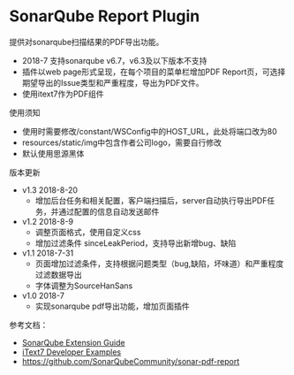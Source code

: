 SonarQube Report Plugin 
==========
提供对sonarqube扫描结果的PDF导出功能。
* 2018-7 支持sonarqube v6.7，v6.3及以下版本不支持
* 插件以web page形式呈现，在每个项目的菜单栏增加PDF Report页，可选择期望导出的Issue类型和严重程度，导出为PDF文件。
* 使用itext7作为PDF组件

使用须知
* 使用时需要修改/constant/WSConfig中的HOST_URL，此处将端口改为80
* resources/static/img中包含作者公司logo，需要自行修改
* 默认使用思源黑体

版本更新
* v1.3 2018-8-20
    * 增加后台任务和相关配置，客户端扫描后，server自动执行导出PDF任务，并通过配置的信息自动发送邮件
* v1.2 2018-8-9
    * 调整页面格式，使用自定义css
    * 增加过滤条件 sinceLeakPeriod，支持导出新增bug、缺陷
* v1.1 2018-7-31
    * 页面增加过滤条件，支持根据问题类型（bug,缺陷，坏味道）和严重程度过滤数据导出
    * 字体调整为SourceHanSans
* v1.0 2018-7 
    * 实现sonarqube pdf导出功能，增加页面插件



参考文档：
* [SonarQube Extension Guide](https://docs.sonarqube.org/display/DEV/Extension+Guide)
* [iText7 Developer Examples](https://developers.itextpdf.com/itext-7-examples)
* https://github.com/SonarQubeCommunity/sonar-pdf-report

